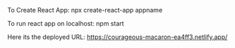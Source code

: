 To Create React App:
npx create-react-app appname

To run react app on localhost:
npm start

Here its the deployed URL: https://courageous-macaron-ea4ff3.netlify.app/
